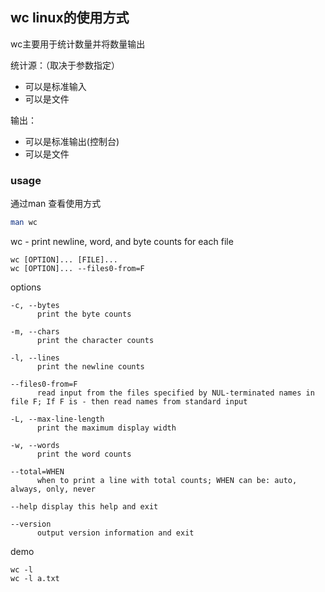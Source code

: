 ## wc linux的使用方式
wc主要用于统计数量并将数量输出

统计源：（取决于参数指定）
 - 可以是标准输入
 - 可以是文件

输出：
 - 可以是标准输出(控制台)
 - 可以是文件

### usage
通过man 查看使用方式
```bash
man wc
```

wc - print newline, word, and byte counts for each file
```text
wc [OPTION]... [FILE]...
wc [OPTION]... ‐‐files0‐from=F
```

options
```text
-c, --bytes
      print the byte counts

-m, --chars
      print the character counts

-l, --lines
      print the newline counts

--files0-from=F
      read input from the files specified by NUL-terminated names in file F; If F is - then read names from standard input

-L, --max-line-length
      print the maximum display width

-w, --words
      print the word counts

--total=WHEN
      when to print a line with total counts; WHEN can be: auto, always, only, never

--help display this help and exit

--version
      output version information and exit
```

demo
```text
wc -l 
wc -l a.txt 

```
